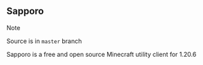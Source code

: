 ## Sapporo 

> [!Note]
> Source is in `master` branch

Sapporo is a free and open source Minecraft utility client for 1.20.6
